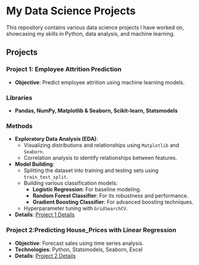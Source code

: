 # My Data Science Projects

This repository contains various data science projects I have worked on, showcasing my skills in Python, data analysis, and machine learning.

## Projects

### Project 1: Employee Attrition Prediction
- **Objective**: Predict employee attrition using machine learning models.
### Libraries
- **Pandas, NumPy, Matplotlib & Seaborn, Scikit-learn, Statsmodels**

### Methods
- **Exploratory Data Analysis (EDA)**:
  - Visualizing distributions and relationships using `Matplotlib` and `Seaborn`.
  - Correlation analysis to identify relationships between features.
- **Model Building**:
  - Splitting the dataset into training and testing sets using `train_test_split`.
  - Building various classification models:
    - **Logistic Regression**: For baseline modeling.
    - **Random Forest Classifier**: For its robustness and performance.
    - **Gradient Boosting Classifier**: For advanced boosting techniques.
  - Hyperparameter tuning with `GridSearchCV`.
- **Details**: [Project 1 Details](Copy_of_Case_4_Employee_Attrition_with_Random_Forest.ipynb)

### Project 2:Predicting House_Prices with Linear Regression
- **Objective**: Forecast sales using time series analysis.
- **Technologies**: Python, Statsmodels, Seaborn, Excel
- **Details**: [Project 2 Details](Copy_of_Predicting_House_Prices.ipynb)
